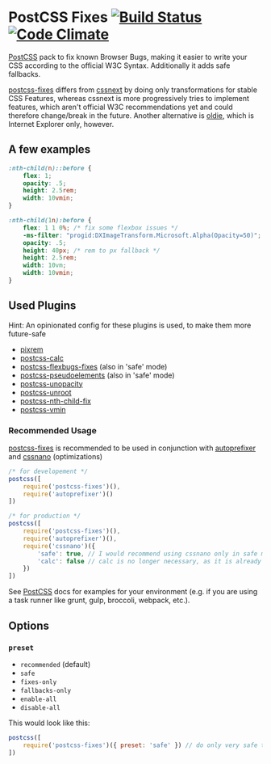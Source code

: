 # PostCSS Fixes [![Build Status][ci-img]][ci] [![Code Climate](https://codeclimate.com/github/MattDiMu/postcss-fixes/badges/gpa.svg)](https://codeclimate.com/github/MattDiMu/postcss-fixes)

[PostCSS]: https://github.com/postcss/postcss
[ci-img]:  https://travis-ci.org/MattDiMu/postcss-fixes.svg
[ci]:      https://travis-ci.org/MattDiMu/postcss-fixes

[PostCSS] pack to fix known Browser Bugs, making it easier to write your CSS according to the official W3C Syntax. Additionally it adds safe fallbacks.

[postcss-fixes](https://github.com/MattDiMu/postcss-fixes) differs from [cssnext](https://github.com/MoOx/postcss-cssnext) by doing only transformations for stable CSS Features, whereas cssnext is more progressively tries to implement features, which aren't official W3C recommendations yet and could therefore change/break in the future. Another alternative is [oldie](https://github.com/jonathantneal/oldie), which is Internet Explorer only, however.


## A few examples
```css
:nth-child(n)::before {
    flex: 1;
    opacity: .5;
    height: 2.5rem;
    width: 10vmin;
}
```

```css
:nth-child(1n):before {
    flex: 1 1 0%; /* fix some flexbox issues */
    -ms-filter: "progid:DXImageTransform.Microsoft.Alpha(Opacity=50)"; /* opacity for IE */
    opacity: .5;
    height: 40px; /* rem to px fallback */
    height: 2.5rem;
    width: 10vm;
    width: 10vmin;
}
```

## Used Plugins
Hint: An opinionated config for these plugins is used, to make them more future-safe
* [pixrem](https://github.com/robwierzbowski/node-pixrem)
* [postcss-calc](https://github.com/postcss/postcss-calc)
* [postcss-flexbugs-fixes](https://github.com/luisrudge/postcss-flexbugs-fixes) (also in 'safe' mode)
* [postcss-pseudoelements](https://github.com/axa-ch/postcss-pseudoelements) (also in 'safe' mode)
* [postcss-unopacity](https://github.com/jonathantneal/postcss-unopacity)
* [postcss-unroot](https://github.com/jonathantneal/postcss-unroot)
* [postcss-nth-child-fix](https://github.com/MattDiMu/postcss-nth-child-fix)
* [postcss-vmin](https://github.com/iamvdo/postcss-vmin)


### Recommended Usage
[postcss-fixes](https://github.com/MattDiMu/postcss-fixes) is recommended to be used in conjunction with [autoprefixer](https://github.com/postcss/autoprefixer) and [cssnano](https://github.com/ben-eb/cssnano) (optimizations)
```js
/* for developement */
postcss([
    require('postcss-fixes')(),
    require('autoprefixer')()
])

/* for production */
postcss([
    require('postcss-fixes')(),
    require('autoprefixer')(),
    require('cssnano')({
        'safe': true, // I would recommend using cssnano only in safe mode
        'calc': false // calc is no longer necessary, as it is already done by postcss-fixes due to precision rounding reasons
    })
])
```
See [PostCSS](https://github.com/postcss/postcss) docs for examples for your environment (e.g. if you are using a task runner like grunt, gulp, broccoli, webpack, etc.).


## Options
### `preset`
* `recommended` (default)
* `safe`
* `fixes-only`
* `fallbacks-only`
* `enable-all`
* `disable-all`

This would look like this:

```js
postcss([
    require('postcss-fixes')({ preset: 'safe' }) // do only very safe transformations
])
```
